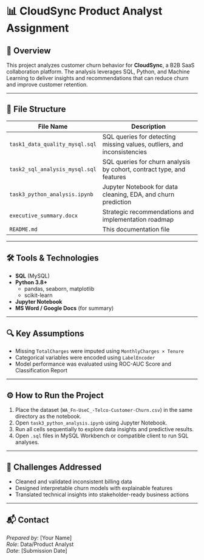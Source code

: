 # 📊 CloudSync Product Analyst Assignment

## 🧠 Overview
This project analyzes customer churn behavior for **CloudSync**, a B2B SaaS collaboration platform. The analysis leverages SQL, Python, and Machine Learning to deliver insights and recommendations that can reduce churn and improve customer retention.

---

## 📂 File Structure

| File Name                         | Description                                                  |
|----------------------------------|--------------------------------------------------------------|
| `task1_data_quality_mysql.sql`   | SQL queries for detecting missing values, outliers, and inconsistencies |
| `task2_sql_analysis_mysql.sql`   | SQL queries for churn analysis by cohort, contract type, and features |
| `task3_python_analysis.ipynb`    | Jupyter Notebook for data cleaning, EDA, and churn prediction |
| `executive_summary.docx`         | Strategic recommendations and implementation roadmap         |
| `README.md`                      | This documentation file                                      |

---

## 🛠️ Tools & Technologies

- **SQL** (MySQL)
- **Python 3.8+**
  - pandas, seaborn, matplotlib
  - scikit-learn
- **Jupyter Notebook**
- **MS Word / Google Docs** (for summary)

---

## 🔍 Key Assumptions

- Missing `TotalCharges` were imputed using `MonthlyCharges × Tenure`
- Categorical variables were encoded using `LabelEncoder`
- Model performance was evaluated using ROC-AUC Score and Classification Report

---

## ⚙️ How to Run the Project

1. Place the dataset (`WA_Fn-UseC_-Telco-Customer-Churn.csv`) in the same directory as the notebook.
2. Open `task3_python_analysis.ipynb` using Jupyter Notebook.
3. Run all cells sequentially to explore data insights and predictive results.
4. Open `.sql` files in MySQL Workbench or compatible client to run SQL analyses.

---

## 🚧 Challenges Addressed

- Cleaned and validated inconsistent billing data
- Designed interpretable churn models with explainable features
- Translated technical insights into stakeholder-ready business actions

---

## 📬 Contact

*Prepared by*: [Your Name]  
*Role*: Data/Product Analyst  
*Date*: [Submission Date]  
